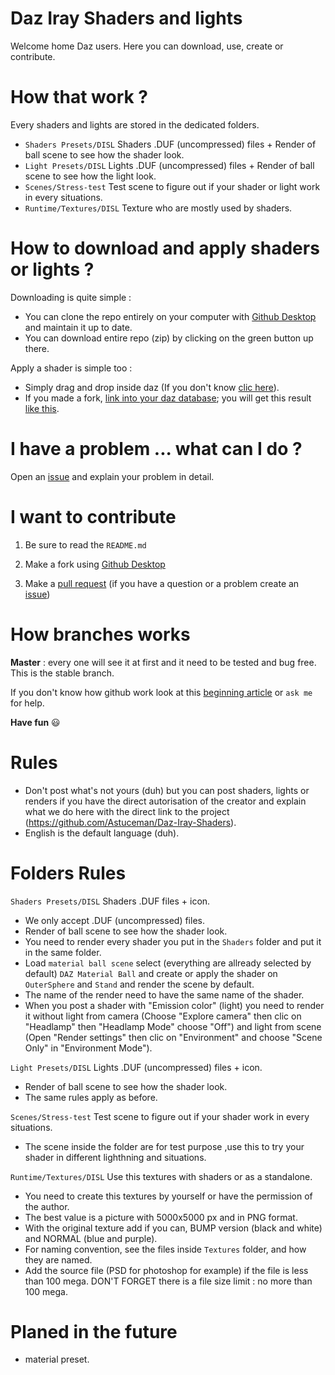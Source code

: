 # Daz Iray Shaders and lights
Welcome home Daz users.
Here you can download, use, create or contribute.

# How that work ?
Every shaders and lights are stored in the dedicated folders.

- `Shaders Presets/DISL`               Shaders .DUF (uncompressed) files + Render of ball scene to see how the shader look.
- `Light Presets/DISL`                Lights .DUF (uncompressed) files + Render of ball scene to see how the light look.
- `Scenes/Stress-test`           Test scene to figure out if your shader or light work in every situations.
- `Runtime/Textures/DISL`              Texture who are mostly used by shaders.

# How to download and apply shaders or lights ?

Downloading is quite simple :
- You can clone the repo entirely on your computer with <a href="https://desktop.github.com/">Github Desktop</a> and maintain it up to date.
- You can download entire repo (zip) by clicking on the green button up there.

Apply a shader is simple too :
- Simply drag and drop inside daz (If you don't know <a href="https://youtu.be/68EhOnllGD8" target="_blank">clic here</a>).
- If you made a fork, <a href="https://youtu.be/tGCoF0cJaFo">link into your daz database</a>; you will get this result <a href="https://giphy.com/gifs/XUR6n6TFIyu52" target="_blank">like this</a>.

# I have a problem ... what can I do ?

Open an <a href="https://github.com/Astuceman/Daz-Iray-Shaders-and-Lights/issues">issue</a> and explain your problem in detail.

# I want to contribute

1. Be sure to read the `README.md`

2. Make a fork using <a href="https://desktop.github.com/">Github Desktop</a>

3. Make a <a href="https://help.github.com/articles/about-pull-requests/">pull request</a> (if you have a question or a problem create an <a href="https://github.com/Astuceman/Daz-Iray-Shaders-and-Lights/issues">issue</a>)

# How branches works

**Master** : every one will see it at first and it need to be tested and bug free. This is the stable branch.

If you don't know how github work look at this <a href="https://guides.github.com/activities/hello-world/">beginning article</a> or `ask me` for help.

**Have fun** :smiley:

# Rules

- Don't post what's not yours (duh) but you can post shaders, lights or renders if you have the direct autorisation of the creator and explain what we do here with the direct link to the project (https://github.com/Astuceman/Daz-Iray-Shaders).
- English is the default language (duh).

# Folders Rules

`Shaders Presets/DISL`               Shaders .DUF files + icon.

  - We only accept .DUF (uncompressed) files.
  - Render of ball scene to see how the shader look.
  - You need to render every shader you put in the `Shaders` folder and put it in the same folder.
  - Load `material ball scene` select (everything are allready selected by default) `DAZ Material Ball` and create or apply the shader on `OuterSphere` and `Stand` and render the scene by default.
  - The name of the render need to have the same name of the shader.
  - When you post a shader with "Emission color" (light) you need to render it without light from camera (Choose "Explore camera" then clic on "Headlamp" then "Headlamp Mode" choose "Off") and light from scene (Open "Render settings" then clic on "Environment" and choose "Scene Only" in "Environment Mode").

`Light Presets/DISL`                Lights .DUF (uncompressed) files + icon.

  - Render of ball scene to see how the shader look.
  - The same rules apply as before.

`Scenes/Stress-test`           Test scene to figure out if your shader work in every situations.

  - The scene inside the folder are for test purpose ,use this to try your shader in different lighthning and situations.

`Runtime/Textures/DISL`              Use this textures with shaders or as a standalone.

  - You need to create this textures by yourself or have the permission of the author.
  - The best value is a picture with 5000x5000 px and in PNG format.
  - With the original texture add if you can, BUMP version (black and white) and NORMAL (blue and purple).
  - For naming convention, see the files inside `Textures` folder, and how they are named.
  - Add the source file (PSD for photoshop for example) if the file is less than 100 mega. DON'T FORGET there is a file size limit : no more than 100 mega.


# Planed in the future

- material preset.
